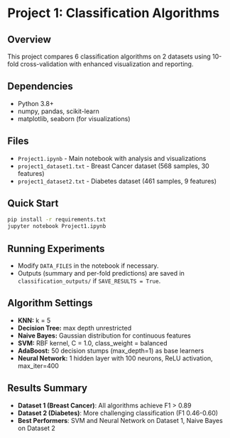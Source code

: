 # Project 1: Classification Algorithms

## Overview
This project compares 6 classification algorithms on 2 datasets using 10-fold cross-validation with enhanced visualization and reporting.

## Dependencies
- Python 3.8+
- numpy, pandas, scikit-learn
- matplotlib, seaborn (for visualizations)

## Files
- `Project1.ipynb` - Main notebook with analysis and visualizations
- `project1_dataset1.txt` - Breast Cancer dataset (568 samples, 30 features)
- `project1_dataset2.txt` - Diabetes dataset (461 samples, 9 features)

## Quick Start
```bash
pip install -r requirements.txt
jupyter notebook Project1.ipynb
```
## Running Experiments
- Modify `DATA_FILES` in the notebook if necessary.
- Outputs (summary and per-fold predictions) are saved in `classification_outputs/` if `SAVE_RESULTS = True`.

## Algorithm Settings
- **KNN:** k = 5
- **Decision Tree:** max depth unrestricted
- **Naive Bayes:** Gaussian distribution for continuous features
- **SVM:** RBF kernel, C = 1.0, class_weight = balanced
- **AdaBoost:** 50 decision stumps (max_depth=1) as base learners
- **Neural Network:** 1 hidden layer with 100 neurons, ReLU activation, max_iter=400

## Results Summary
- **Dataset 1 (Breast Cancer)**: All algorithms achieve F1 > 0.89
- **Dataset 2 (Diabetes)**: More challenging classification (F1 0.46-0.60)
- **Best Performers**: SVM and Neural Network on Dataset 1, Naive Bayes on Dataset 2

